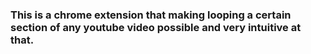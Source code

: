 ### This is a chrome extension that making looping a certain section of any youtube video possible and very intuitive at that.
